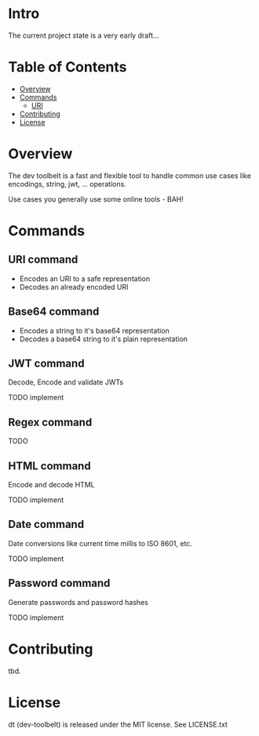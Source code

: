 # Intro
The current project state is a very early draft...

# Table of Contents

- [Overview](#overview)
- [Commands](#commands)
  * [URI](#uri-command)
- [Contributing](#contributing)
- [License](#license)

# Overview
The dev toolbelt is a fast and flexible tool to handle common use
cases like encodings, string, jwt, ... operations.

Use cases you generally use some online tools - BAH!

# Commands

## URI command
- Encodes an URI to a safe representation
- Decodes an already encoded URI

## Base64 command
- Encodes a string to it's base64 representation
- Decodes a base64 string to it's plain representation

## JWT command
Decode, Encode and validate JWTs

TODO implement

## Regex command
TODO

## HTML command
Encode and decode HTML

TODO implement

## Date command
Date conversions like current time millis to ISO 8601, etc.

TODO implement

## Password command
Generate passwords and password hashes

TODO implement

# Contributing
tbd.

# License
dt (dev-toolbelt) is released under the MIT license. See LICENSE.txt
